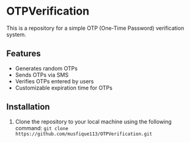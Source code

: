# OTPVerification

This is a repository for a simple OTP (One-Time Password) verification system.
## Features
- Generates random OTPs
- Sends OTPs via SMS
- Verifies OTPs entered by users
- Customizable expiration time for OTPs

## Installation
1. Clone the repository to your local machine using the following command:
``
git clone https://github.com/musfique113/OTPVerification.git
``
